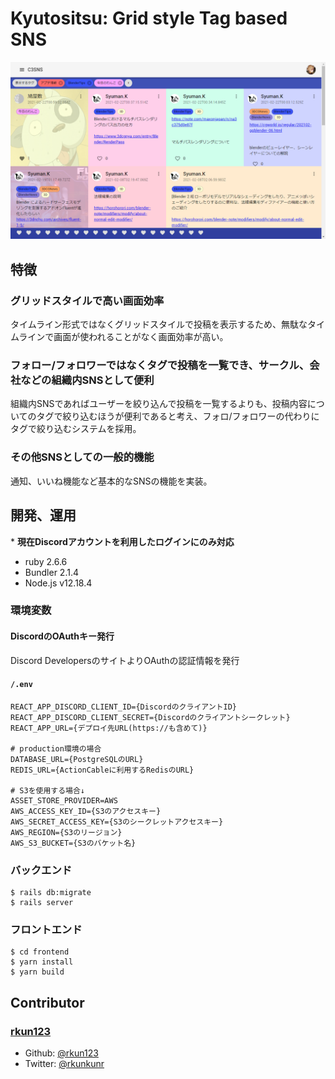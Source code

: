# Kyutositsu: Grid style Tag based SNS

![Screenshot](./screenshot.png)

## 特徴

### グリッドスタイルで高い画面効率
タイムライン形式ではなくグリッドスタイルで投稿を表示するため、無駄なタイムラインで画面が使われることがなく画面効率が高い。

### フォロー/フォロワーではなくタグで投稿を一覧でき、サークル、会社などの組織内SNSとして便利
組織内SNSであればユーザーを絞り込んで投稿を一覧するよりも、投稿内容についてのタグで絞り込むほうが便利であると考え、フォロ/フォロワーの代わりにタグで絞り込むシステムを採用。

### その他SNSとしての一般的機能
通知、いいね機能など基本的なSNSの機能を実装。

## 開発、運用
\* **現在Discordアカウントを利用したログインにのみ対応**
- ruby 2.6.6
- Bundler 2.1.4
- Node.js v12.18.4

### 環境変数
#### DiscordのOAuthキー発行
Discord DevelopersのサイトよりOAuthの認証情報を発行

#### `/.env`
```
REACT_APP_DISCORD_CLIENT_ID={DiscordのクライアントID}
REACT_APP_DISCORD_CLIENT_SECRET={Discordのクライアントシークレット}
REACT_APP_URL={デプロイ先URL(https://も含めて)}

# production環境の場合
DATABASE_URL={PostgreSQLのURL}
REDIS_URL={ActionCableに利用するRedisのURL}

# S3を使用する場合↓
ASSET_STORE_PROVIDER=AWS
AWS_ACCESS_KEY_ID={S3のアクセスキー}
AWS_SECRET_ACCESS_KEY={S3のシークレットアクセスキー}
AWS_REGION={S3のリージョン}
AWS_S3_BUCKET={S3のバケット名}
```

### バックエンド
```
$ rails db:migrate
$ rails server
```

### フロントエンド
```
$ cd frontend
$ yarn install
$ yarn build
```

## Contributor
### [rkun123](https://github.com/rkun123)
- Github: [@rkun123](https://github.com/rkun123)
- Twitter: [@rkunkunr](https://twitter.com/rkunkunr)